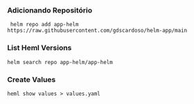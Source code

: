 ### Adicionando Repositório
`` helm repo add app-helm https://raw.githubusercontent.com/gdscardoso/helm-app/main``

### List Heml Versions
`` helm search repo app-helm/app-helm ``

### Create Values
`` heml show values > values.yaml ``


